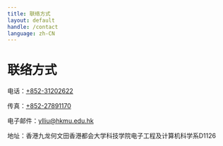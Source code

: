 ```yaml
---
title: 联络方式
layout: default
handle: /contact
language: zh-CN
---
```


<div class="p-5 text-center bg-image bg-research-img">
    <div class="d-flex justify-content-start align-items-end h-100">
      <div class="text-white text-left">
        <h1 class="page-title mb-3">联络方式</h1>
      </div>
    </div>
</div>

<div class="content-wrapper">
  <p>
    <i class="fa fa-phone mr-2"></i>
    电话：<a href="tel:+852-31202622" title="Telephone" target="_blank">+852-31202622</a>
  </p>
  <p>
    <i class="fa fa-fax mr-2"></i>
    传真：<a href="tel:+852-27891170" title="Fax" target="_blank">+852-27891170</a>
  </p>
  <p>
    <i class="fa fa-envelope mr-2"></i>
    电子邮件：<a href="mailto:ylliu@hkmu.edu.hk" title="Email" target="_blank">ylliu@hkmu.edu.hk</a>
  </p>
  <p>
    <i class="fa fa-map mr-2"></i>
    地址：香港九龙何文田香港都会大学科技学院电子工程及计算机科学系D1126
  </p>
</div>